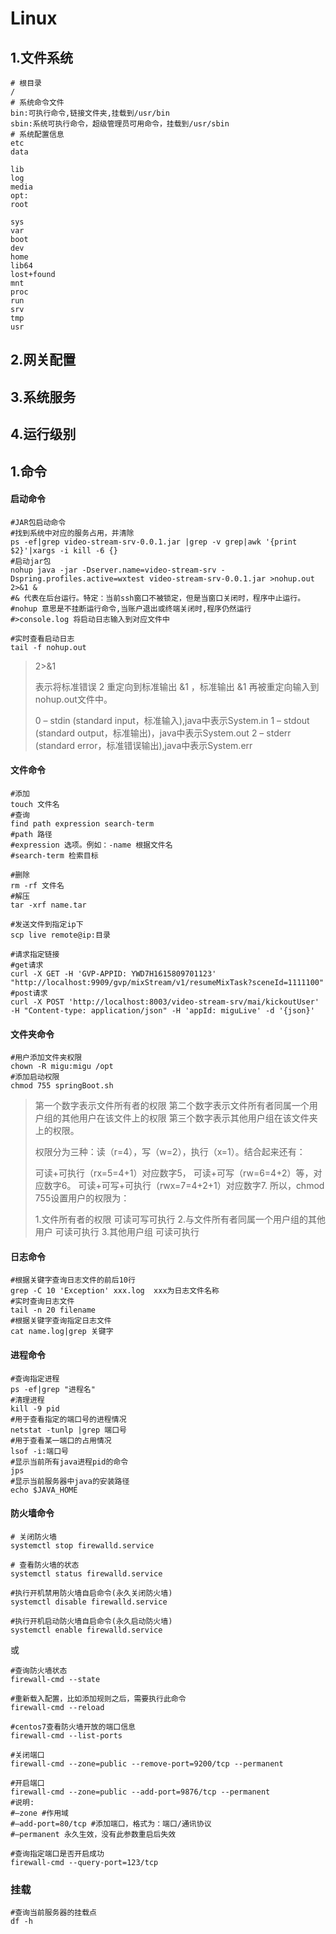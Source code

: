 # Linux

## 1.文件系统

```properties
# 根目录
/
# 系统命令文件
bin:可执行命令,链接文件夹,挂载到/usr/bin
sbin:系统可执行命令，超级管理员可用命令，挂载到/usr/sbin
# 系统配置信息
etc
data  
 
lib    
log         
media  
opt:   
root  
  
sys    
var
boot  
dev   
home  
lib64  
lost+found  
mnt    
proc  
run   
srv   
tmp  
usr
```







## 2.网关配置

## 3.系统服务

## 4.运行级别









## 1.命令



#### 启动命令

```shell
#JAR包启动命令
#找到系统中对应的服务占用，并清除
ps -ef|grep video-stream-srv-0.0.1.jar |grep -v grep|awk '{print $2}'|xargs -i kill -6 {}
#启动jar包
nohup java -jar -Dserver.name=video-stream-srv -Dspring.profiles.active=wxtest video-stream-srv-0.0.1.jar >nohup.out 2>&1 &
#& 代表在后台运行。特定：当前ssh窗口不被锁定，但是当窗口关闭时，程序中止运行。
#nohup 意思是不挂断运行命令,当账户退出或终端关闭时,程序仍然运行
#>console.log 将启动日志输入到对应文件中

#实时查看启动日志
tail -f nohup.out
```

> 2>&1
>
> 表示将标准错误 2 重定向到标准输出 &1 ，标准输出 &1 再被重定向输入到nohup.out文件中。
>
> 0 – stdin (standard input，标准输入),java中表示System.in
> 1 – stdout (standard output，标准输出)，java中表示System.out
> 2 – stderr (standard error，标准错误输出),java中表示System.err







#### 文件命令

```shell
#添加
touch 文件名
#查询
find path expression search-term
#path 路径
#expression 选项。例如：-name 根据文件名
#search-term 检索目标

#删除
rm -rf 文件名
#解压
tar -xrf name.tar

#发送文件到指定ip下
scp live remote@ip:目录

#请求指定链接
#get请求
curl -X GET -H 'GVP-APPID: YWD7H1615809701123' "http://localhost:9909/gvp/mixStream/v1/resumeMixTask?sceneId=1111100"
#post请求
curl -X POST 'http://localhost:8003/video-stream-srv/mai/kickoutUser' -H "Content-type: application/json" -H 'appId: miguLive' -d '{json}'
```

#### 文件夹命令

```shell
#用户添加文件夹权限
chown -R migu:migu /opt
#添加启动权限
chmod 755 springBoot.sh
```

> 第一个数字表示文件所有者的权限
> 第二个数字表示文件所有者同属一个用户组的其他用户在该文件上的权限
> 第三个数字表示其他用户组在该文件夹上的权限。
>
> 权限分为三种：读（r=4），写（w=2），执行（x=1）。结合起来还有：
>
> 可读+可执行（rx=5=4+1）对应数字5，
> 可读+可写（rw=6=4+2）等，对应数字6。
> 可读+可写+可执行（rwx=7=4+2+1）对应数字7.
> 所以，chmod 755设置用户的权限为：
>
> 1.文件所有者的权限   				可读可写可执行 
> 2.与文件所有者同属一个用户组的其他用户  可读可执行 
> 3.其他用户组  					  可读可执行      

#### 日志命令

```shell
#根据关键字查询日志文件的前后10行
grep -C 10 'Exception' xxx.log  xxx为日志文件名称
#实时查询日志文件
tail -n 20 filename
#根据关键字查询指定日志文件
cat name.log|grep 关键字
```



#### 进程命令

```shell
#查询指定进程
ps -ef|grep "进程名"
#清理进程
kill -9 pid
#用于查看指定的端口号的进程情况
netstat -tunlp |grep 端口号
#用于查看某一端口的占用情况
lsof -i:端口号
#显示当前所有java进程pid的命令
jps
#显示当前服务器中java的安装路径
echo $JAVA_HOME 
```



#### 防火墙命令

```shell
# 关闭防火墙
systemctl stop firewalld.service 

# 查看防火墙的状态
systemctl status firewalld.service 

#执行开机禁用防火墙自启命令(永久关闭防火墙)
systemctl disable firewalld.service

#执行开机启动防火墙自启命令(永久启动防火墙)
systemctl enable firewalld.service
```

或

```shell
#查询防火墙状态
firewall-cmd --state

#重新载入配置，比如添加规则之后，需要执行此命令
firewall-cmd --reload                        

#centos7查看防火墙开放的端口信息
firewall-cmd --list-ports

#关闭端口
firewall-cmd --zone=public --remove-port=9200/tcp --permanent

#开启端口
firewall-cmd --zone=public --add-port=9876/tcp --permanent
#说明:
#–zone #作用域
#–add-port=80/tcp #添加端口，格式为：端口/通讯协议
#–permanent 永久生效，没有此参数重启后失效

#查询指定端口是否开启成功
firewall-cmd --query-port=123/tcp
```

### 挂载

```shell
#查询当前服务器的挂载点
df -h
```
